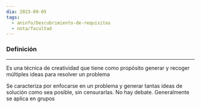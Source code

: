 ```yaml
---
dia: 2023-09-05
tags:
  - aninfo/Descubrimiento-de-requisitos
  - nota/facultad
---
```

### Definición
---
Es una técnica de creatividad que tiene como propósito generar y recoger múltiples ideas para resolver un problema

Se caracteriza por enfocarse en un problema y generar tantas ideas de solución como sea posible, sin censurarlas. No hay debate. Generalmente se aplica en grupos